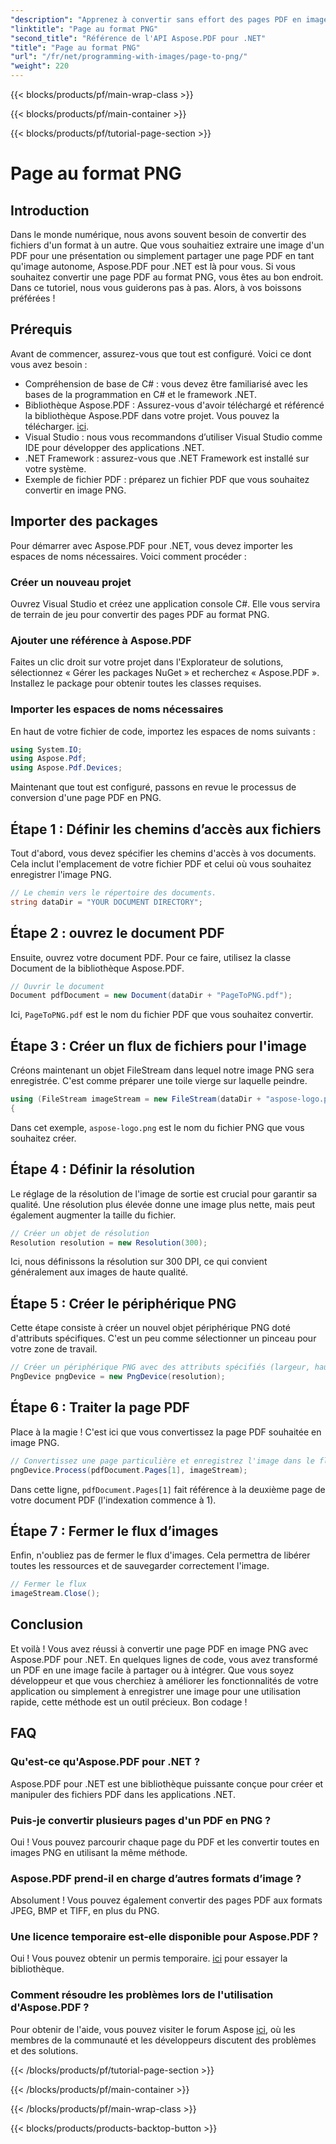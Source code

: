 ```yaml
---
"description": "Apprenez à convertir sans effort des pages PDF en images PNG à l'aide d'Aspose.PDF pour .NET dans notre didacticiel détaillé étape par étape."
"linktitle": "Page au format PNG"
"second_title": "Référence de l'API Aspose.PDF pour .NET"
"title": "Page au format PNG"
"url": "/fr/net/programming-with-images/page-to-png/"
"weight": 220
---
```


{{< blocks/products/pf/main-wrap-class >}}

{{< blocks/products/pf/main-container >}}

{{< blocks/products/pf/tutorial-page-section >}}

# Page au format PNG

## Introduction

Dans le monde numérique, nous avons souvent besoin de convertir des fichiers d'un format à un autre. Que vous souhaitiez extraire une image d'un PDF pour une présentation ou simplement partager une page PDF en tant qu'image autonome, Aspose.PDF pour .NET est là pour vous. Si vous souhaitez convertir une page PDF au format PNG, vous êtes au bon endroit. Dans ce tutoriel, nous vous guiderons pas à pas. Alors, à vos boissons préférées !

## Prérequis

Avant de commencer, assurez-vous que tout est configuré. Voici ce dont vous avez besoin :
- Compréhension de base de C# : vous devez être familiarisé avec les bases de la programmation en C# et le framework .NET.
- Bibliothèque Aspose.PDF : Assurez-vous d'avoir téléchargé et référencé la bibliothèque Aspose.PDF dans votre projet. Vous pouvez la télécharger. [ici](https://releases.aspose.com/pdf/net/).
- Visual Studio : nous vous recommandons d’utiliser Visual Studio comme IDE pour développer des applications .NET.
- .NET Framework : assurez-vous que .NET Framework est installé sur votre système.
- Exemple de fichier PDF : préparez un fichier PDF que vous souhaitez convertir en image PNG.

## Importer des packages

Pour démarrer avec Aspose.PDF pour .NET, vous devez importer les espaces de noms nécessaires. Voici comment procéder :

### Créer un nouveau projet

Ouvrez Visual Studio et créez une application console C#. Elle vous servira de terrain de jeu pour convertir des pages PDF au format PNG.

### Ajouter une référence à Aspose.PDF

Faites un clic droit sur votre projet dans l'Explorateur de solutions, sélectionnez « Gérer les packages NuGet » et recherchez « Aspose.PDF ». Installez le package pour obtenir toutes les classes requises.

### Importer les espaces de noms nécessaires

En haut de votre fichier de code, importez les espaces de noms suivants :

```csharp
using System.IO;
using Aspose.Pdf;
using Aspose.Pdf.Devices;
```

Maintenant que tout est configuré, passons en revue le processus de conversion d'une page PDF en PNG.

## Étape 1 : Définir les chemins d’accès aux fichiers

Tout d'abord, vous devez spécifier les chemins d'accès à vos documents. Cela inclut l'emplacement de votre fichier PDF et celui où vous souhaitez enregistrer l'image PNG. 

```csharp
// Le chemin vers le répertoire des documents.
string dataDir = "YOUR DOCUMENT DIRECTORY";
```

## Étape 2 : ouvrez le document PDF

Ensuite, ouvrez votre document PDF. Pour ce faire, utilisez la classe Document de la bibliothèque Aspose.PDF.

```csharp
// Ouvrir le document
Document pdfDocument = new Document(dataDir + "PageToPNG.pdf");
```

Ici, `PageToPNG.pdf` est le nom du fichier PDF que vous souhaitez convertir.

## Étape 3 : Créer un flux de fichiers pour l'image

Créons maintenant un objet FileStream dans lequel notre image PNG sera enregistrée. C'est comme préparer une toile vierge sur laquelle peindre.

```csharp
using (FileStream imageStream = new FileStream(dataDir + "aspose-logo.png", FileMode.Create))
{
```

Dans cet exemple, `aspose-logo.png` est le nom du fichier PNG que vous souhaitez créer.

## Étape 4 : Définir la résolution

Le réglage de la résolution de l'image de sortie est crucial pour garantir sa qualité. Une résolution plus élevée donne une image plus nette, mais peut également augmenter la taille du fichier.

```csharp
// Créer un objet de résolution
Resolution resolution = new Resolution(300);
```

Ici, nous définissons la résolution sur 300 DPI, ce qui convient généralement aux images de haute qualité.

## Étape 5 : Créer le périphérique PNG

Cette étape consiste à créer un nouvel objet périphérique PNG doté d'attributs spécifiques. C'est un peu comme sélectionner un pinceau pour votre zone de travail.

```csharp
// Créer un périphérique PNG avec des attributs spécifiés (largeur, hauteur, résolution)
PngDevice pngDevice = new PngDevice(resolution);
```

## Étape 6 : Traiter la page PDF

Place à la magie ! C'est ici que vous convertissez la page PDF souhaitée en image PNG.

```csharp
// Convertissez une page particulière et enregistrez l'image dans le flux
pngDevice.Process(pdfDocument.Pages[1], imageStream);
```

Dans cette ligne, `pdfDocument.Pages[1]` fait référence à la deuxième page de votre document PDF (l'indexation commence à 1).

## Étape 7 : Fermer le flux d’images

Enfin, n'oubliez pas de fermer le flux d'images. Cela permettra de libérer toutes les ressources et de sauvegarder correctement l'image.

```csharp
// Fermer le flux
imageStream.Close();
```

## Conclusion

Et voilà ! Vous avez réussi à convertir une page PDF en image PNG avec Aspose.PDF pour .NET. En quelques lignes de code, vous avez transformé un PDF en une image facile à partager ou à intégrer. Que vous soyez développeur et que vous cherchiez à améliorer les fonctionnalités de votre application ou simplement à enregistrer une image pour une utilisation rapide, cette méthode est un outil précieux. Bon codage !

## FAQ

### Qu'est-ce qu'Aspose.PDF pour .NET ?  
Aspose.PDF pour .NET est une bibliothèque puissante conçue pour créer et manipuler des fichiers PDF dans les applications .NET.

### Puis-je convertir plusieurs pages d'un PDF en PNG ?  
Oui ! Vous pouvez parcourir chaque page du PDF et les convertir toutes en images PNG en utilisant la même méthode.

### Aspose.PDF prend-il en charge d’autres formats d’image ?  
Absolument ! Vous pouvez également convertir des pages PDF aux formats JPEG, BMP et TIFF, en plus du PNG.

### Une licence temporaire est-elle disponible pour Aspose.PDF ?  
Oui ! Vous pouvez obtenir un permis temporaire. [ici](https://purchase.aspose.com/temporary-license/) pour essayer la bibliothèque.

### Comment résoudre les problèmes lors de l'utilisation d'Aspose.PDF ?  
Pour obtenir de l'aide, vous pouvez visiter le forum Aspose [ici](https://forum.aspose.com/c/pdf/10), où les membres de la communauté et les développeurs discutent des problèmes et des solutions.

{{< /blocks/products/pf/tutorial-page-section >}}

{{< /blocks/products/pf/main-container >}}

{{< /blocks/products/pf/main-wrap-class >}}

{{< blocks/products/products-backtop-button >}}